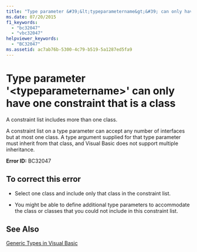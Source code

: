 ```yaml
---
title: "Type parameter &#39;&lt;typeparametername&gt;&#39; can only have one constraint that is a class"
ms.date: 07/20/2015
f1_keywords: 
  - "bc32047"
  - "vbc32047"
helpviewer_keywords: 
  - "BC32047"
ms.assetid: ac7ab76b-5300-4c79-b519-5a1287ed5fa9
---
```

# Type parameter &#39;&lt;typeparametername&gt;&#39; can only have one constraint that is a class
A constraint list includes more than one class.  
  
 A constraint list on a type parameter can accept any number of interfaces but at most one class. A type argument supplied for that type parameter must inherit from that class, and Visual Basic does not support multiple inheritance.  
  
 **Error ID:** BC32047  
  
## To correct this error  
  
- Select one class and include only that class in the constraint list.  
  
- You might be able to define additional type parameters to accommodate the class or classes that you could not include in this constraint list.  
  
## See Also  
 [Generic Types in Visual Basic](../../visual-basic/programming-guide/language-features/data-types/generic-types.md)
